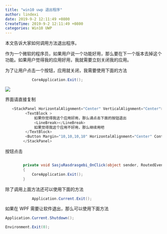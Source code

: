 ```yaml
---
title: "win10 uwp 退出程序"
author: lindexi
date: 2019-9-2 12:11:49 +0800
CreateTime: 2019-9-2 12:11:49 +0800
categories: Win10 UWP
---
```


本文告诉大家如何调用方法退出程序。

<!--more-->




<!-- csdn -->

作为一个微软的程序员，如果用户说一个功能好用，那么要在下一个版本去掉这个功能。如果用户觉得我的应用好用，我就需要立刻关闭我的应用。

为了让用户点击一个按钮，应用就关闭，我需要使用下面的方法

```csharp
            CoreApplication.Exit();

```

![](http://image.acmx.xyz/lindexi%2F2018615202315544.jpg)

界面请直接复制

```csharp
   <StackPanel HorizontalAlignment="Center" VerticalAlignment="Center">
         <TextBlock >
             如果你觉得我这个应用好用，那么请点击下面的按钮退出
             <LineBreak></LineBreak>
             如果觉得我这个应用不好用，那么继续用吧
         </TextBlock>
         <Button Margin="10,10,10,10" HorizontalAlignment="Center" Content="确定" Click="SasjuRasdrasgebi_OnClick"></Button>
        </StackPanel>
```

按钮点击

```csharp

        private void SasjuRasdrasgebi_OnClick(object sender, RoutedEventArgs e)
        {
            CoreApplication.Exit();
        }
```


除了调用上面方法还可以使用下面的方法

```csharp
            Application.Current.Exit();

```

如果在 WPF 需要让软件退出，那么可以使用下面方法

```csharp
Application.Current.Shutdown();
```

```csharp
Environment.Exit(0);
```





